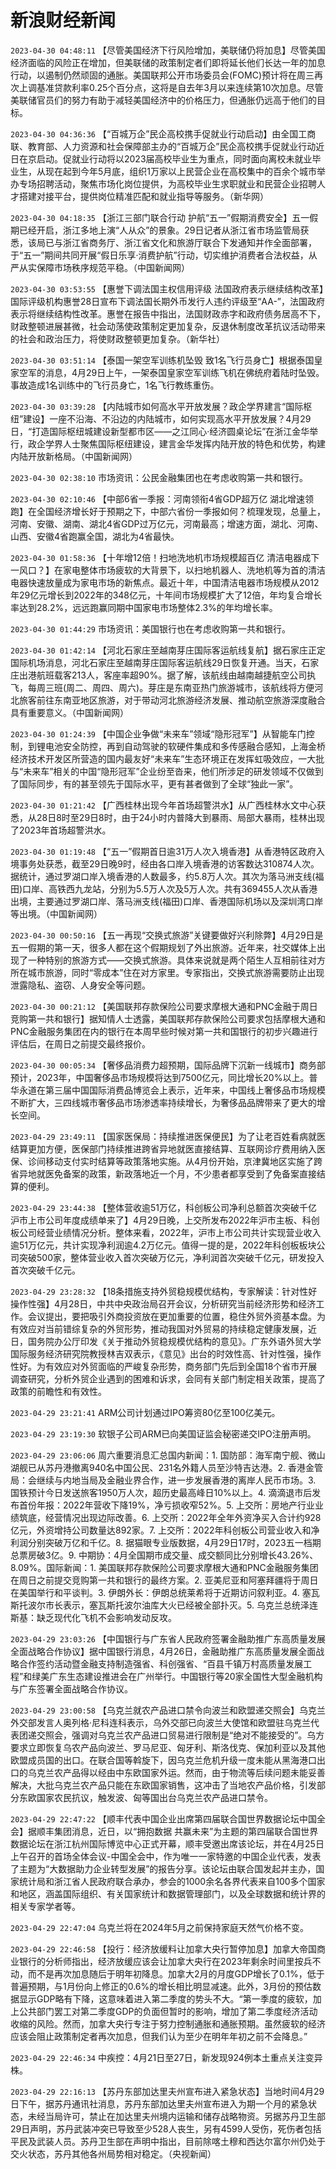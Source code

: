 # 新浪财经新闻
`2023-04-30 04:48:11` 【尽管美国经济下行风险增加，美联储仍将加息】尽管美国经济面临的风险正在增加，但美联储的政策制定者们即将延长他们长达一年的加息行动，以遏制仍然顽固的通胀。美国联邦公开市场委员会(FOMC)预计将在周三再次上调基准贷款利率0.25个百分点，这将是自去年3月以来连续第10次加息。尽管美联储官员们的努力有助于减轻美国经济中的价格压力，但通胀仍远高于他们的目标。

`2023-04-30 04:36:36` 【“百城万企”民企高校携手促就业行动启动】由全国工商联、教育部、人力资源和社会保障部主办的“百城万企”民企高校携手促就业行动近日在京启动。促就业行动将以2023届高校毕业生为重点，同时面向离校未就业毕业生，从现在起到今年5月底，组织1万家以上民营企业在高校集中的百余个城市举办专场招聘活动，聚焦市场化岗位提供，为高校毕业生求职就业和民营企业招聘人才搭建对接平台，提供岗位精准匹配和就业指导等服务。（新华网）

`2023-04-30 04:18:35` 【浙江三部门联合行动 护航“五一”假期消费安全】五一假期已经开启，浙江多地上演“人从众”的景象。29日记者从浙江省市场监管局获悉，该局已与浙江省商务厅、浙江省文化和旅游厅联合下发通知并作全面部署，于“五一”期间共同开展“假日乐享·消费护航”行动，切实维护消费者合法权益，从严从实保障市场秩序规范平稳。（中国新闻网）

`2023-04-30 03:53:55` 【惠誉下调法国主权信用评级 法国政府表示继续结构改革】国际评级机构惠誉28日宣布下调法国长期外币发行人违约评级至“AA-”，法国政府表示将继续结构性改革。惠誉在报告中指出，法国财政赤字和政府债务居高不下，财政整顿进展甚微，社会动荡使政策制定更加复杂，反退休制度改革抗议活动带来的社会和政治压力，将使财政整顿更加复杂。（新华社）

`2023-04-30 03:51:14` 【泰国一架空军训练机坠毁 致1名飞行员身亡】根据泰国皇家空军的消息，4月29日上午，一架泰国皇家空军训练飞机在佛统府着陆时坠毁。事故造成1名训练中的飞行员身亡，1名飞行教练重伤。

`2023-04-30 03:39:28` 【内陆城市如何高水平开放发展？政企学界建言“国际枢纽”建设】一座不沿海、不沿边的内陆城市，如何实现高水平开放发展？4月29日，“打造国际枢纽城建设新型都市区——之江同心·经济圆桌论坛”在浙江金华举行，政企学界人士聚焦国际枢纽建设，建言金华发挥内陆开放的特色和优势，构建内陆开放新格局。（中国新闻网）

`2023-04-30 02:38:10` 市场资讯：公民金融集团也在考虑收购第一共和银行。

`2023-04-30 02:10:46` 【中部6省一季报：河南领衔4省GDP超万亿 湖北增速领跑】在全国经济增长好于预期之下，中部六省份一季报如何？梳理发现，总量上，河南、安徽、湖南、湖北4省GDP过万亿元，河南最高；增速方面，湖北、河南、山西、安徽4省跑赢全国，湖北为4省最快。

`2023-04-30 01:58:36` 【十年增12倍！扫地洗地机市场规模超百亿 清洁电器成下一风口？】在家电整体市场疲软的大背景下，以扫地机器人、洗地机等为首的清洁电器快速放量成为家电市场的新焦点。最近十年，中国清洁电器市场规模从2012年29亿元增长到2022年的348亿元，十年间市场规模扩大了12倍，年均复合增长率达到28.2%，远远跑赢同期中国家电市场整体2.3%的年均增长率。

`2023-04-30 01:44:29` 市场资讯：美国银行也在考虑收购第一共和银行。

`2023-04-30 01:42:14` 【河北石家庄至越南芽庄国际客运航线复航】据石家庄正定国际机场消息，河北石家庄至越南芽庄国际客运航线29日恢复开通。当天，石家庄出港航班载客213人，客座率超90%。据了解，该航线由越南越捷航空公司执飞，每周三班(周二、周四、周六)。芽庄是东南亚热门旅游城市，该航线将方便河北旅客前往东南亚地区旅游，对于带动河北旅游经济发展、推动航空旅游深度融合具有重要意义。（中国新闻网）

`2023-04-30 01:24:39` 【中国企业争做“未来车”领域“隐形冠军”】从智能车门控制，到锂电池安全防控，再到自动驾驶的软硬件集成和多传感融合感知，上海金桥经济技术开发区所营造的国内最友好“未来车”生态环境正在发挥虹吸效应，一大批与“未来车”相关的中国“隐形冠军”企业纷至沓来，他们所涉足的研发领域不仅做到了国际同步，有的甚至领先于国际水平，更有甚者做到了全球“独此一家”。

`2023-04-30 01:21:42` 【广西桂林出现今年首场超警洪水】从广西桂林水文中心获悉，从28日8时至29日8时，由于24小时内普降大到暴雨、局部大暴雨，桂林出现了2023年首场超警洪水。

`2023-04-30 01:19:48` 【“五一”假期首日逾31万人次入境香港】从香港特区政府入境事务处获悉，截至29日晚9时，经由各口岸入境香港的访客数达310874人次。据统计，通过罗湖口岸入境香港的人数最多，约5.8万人次。其次为落马洲支线(福田)口岸、高铁西九龙站，分别为5.5万人次及5万人次。共有369455人次从香港出境，主要通过罗湖口岸、落马洲支线(福田)口岸、香港国际机场以及深圳湾口岸等出境。（中国新闻网）

`2023-04-30 00:50:16` 【五一再现“交换式旅游”关键要做好兴利除弊】4月29日是五一假期的第一天，很多人都在这个假期规划了外出旅游。近年来，社交媒体上出现了一种特别的旅游方式——交换式旅游。具体来说就是两个陌生人互相前往对方所在城市旅游，同时“零成本”住在对方家里。专家指出，交换式旅游需要防止出现泄露隐私、盗窃、人身安全等问题。

`2023-04-30 00:21:12` 【美国联邦存款保险公司要求摩根大通和PNC金融于周日竞购第一共和银行】据知情人士透露，美国联邦存款保险公司要求包括摩根大通和PNC金融服务集团在内的银行在本周早些时候对第一共和国银行的初步兴趣进行评估后，在周日之前提交最终报价。

`2023-04-30 00:05:34` 【奢侈品消费力超预期，国际品牌下沉新一线城市】商务部预计，2023年，中国奢侈品市场规模将达到7500亿元，同比增长20%以上。普华永道在第三届中国国际消费品博览会上表示，近年来，中国线上奢侈品市场规模不断扩大，三四线城市奢侈品市场渗透率持续增长，为奢侈品品牌带来了更大的增长空间。

`2023-04-29 23:49:11` 【国家医保局：持续推进医保便民】为了让老百姓看病就医结算更加方便，医保部门持续推进跨省异地就医直接结算、互联网诊疗费用纳入医保、诊间移动支付实时结算等政策落地实施。从4月份开始，京津冀地区实施了跨省异地就医免备案的政策，新政落地近一个月，不少患者都享受到了免备案直接结算的便利。

`2023-04-29 23:44:38` 【整体营收逾51万亿，科创板公司净利总额首次突破千亿 沪市上市公司年度成绩单来了】4月29日晚，上交所发布2022年沪市主板、科创板公司经营业绩情况分析。整体来看，2022年，沪市上市公司共计实现营业收入逾51万亿元，共计实现净利润逾4.2万亿元。值得一提的是，2022年科创板板块公司突破500家，整体营业收入首次突破万亿元，净利润首次突破千亿元，研发投入首次突破千亿元。

`2023-04-29 23:28:32` 【18条措施支持外贸稳规模优结构，专家解读：针对性好操作性强】4月28日，中共中央政治局召开会议，分析研究当前经济形势和经济工作。会议提出，要把吸引外商投资放在更加重要的位置，稳住外贸外资基本盘。为有效应对当前错综复杂的外贸形势，推动我国对外贸易的持续稳定健康发展，近日，国务院办公厅印发《关于推动外贸稳规模优结构的意见》。广东外语外贸大学国际服务经济研究院教授林吉双表示，《意见》出台的时效性高、针对性强，操作性好。为有效应对外贸面临的严峻复杂形势，商务部门先后到全国18个省市开展调查研究，分析外贸企业遇到的困难和诉求，会同有关部门制定相关政策，提高了政策的前瞻性和有效性。

`2023-04-29 23:21:41` ARM公司计划通过IPO筹资80亿至100亿美元。

`2023-04-29 23:19:30` 软银子公司ARM已向美国证监会秘密递交IPO注册声明。

`2023-04-29 23:06:06` 周六重要消息汇总国内新闻：1. 国防部：海军南宁舰、微山湖舰已从苏丹港撤离940名中国公民、231名外籍人员至沙特吉达港。2. 香港金管局：会继续与内地当局及金融业界合作，进一步发展香港的离岸人民币市场。3. 国铁预计今日发送旅客1950万人次，超历史最高峰日10%以上。4. 滴滴退市后发布首份年报：2022年营收下降19%，净亏损收窄52%。5. 上交所：房地产行业业绩筑底，经营情况出现边际改善。6. 上交所：2022年全年外资净买入合计约928亿元，外资增持公司数量达892家。7. 上交所：2022年科创板公司营业收入和净利润分别突破万亿和千亿。8. 据猫眼专业版数据，4月29日17时，2023五一档期总票房破3亿。9. 中期协：4月全国期市成交量、成交额同比分别增长43.26%、8.09%。国际新闻：1. 美国联邦存款保险公司要求摩根大通和PNC金融服务集团在周日之前提交竞购第一共和银行的最终方案。2. 亚美尼亚和阿塞拜疆将于周日在美国举行和平谈判。3. 伊朗外长：伊朗总统莱希将于近期访问叙利亚。4. 塞瓦斯托波尔市长表示，塞瓦斯托波尔油库大火已经被全部扑灭。5. 乌克兰总统泽连斯基：缺乏现代化飞机不会影响发动反攻。

`2023-04-29 23:03:26` 【中国银行与广东省人民政府签署金融助推广东高质量发展全面战略合作协议】据中国银行消息，4月26日，金融助推广东高质量发展全面战略合作签约活动暨金融支持制造强省、科创强省、“百县千镇万村高质量发展工程”和绿美广东生态建设推进会在广州举行。中国银行等20家全国性大型金融机构与广东签署全面战略合作协议。

`2023-04-29 23:00:58` 【乌克兰就农产品进口禁令向波兰和欧盟递交照会】乌克兰外交部发言人奥列格·尼科连科表示，乌外交部已向波兰大使馆和欧盟驻乌克兰代表团递交照会，强调对乌克兰农产品进口贸易进行限制是“绝对不能接受的”。乌方要求立即恢复乌农产品向波兰、罗马尼亚、匈牙利、斯洛伐克、保加利亚以及其他欧盟成员国的出口。在联合国等斡旋下，因乌克兰危机升级一度未能从黑海港口出口的乌克兰农产品得以经由中东欧国家外运。然而，由于物流等后续问题未能妥善解决，大批乌克兰农产品只能在东欧国家销售，这冲击了当地农产品价格，引发部分东欧国家农民抗议，触发波、匈等国出台乌克兰农产品进口禁令。

`2023-04-29 22:47:22` 【顺丰代表中国企业出席第四届联合国世界数据论坛中国全会】据顺丰集团消息，近日，以“拥抱数据 共赢未来”为主题的第四届联合国世界数据论坛在浙江杭州国际博览中心正式开幕，顺丰受邀出席该论坛，并在4月25日上午召开的首场全体会议-中国全会中，作为唯一一家特邀的中国企业代表，发表了主题为“大数据助力企业转型发展”的报告分享。该论坛由联合国发起并主办，国家统计局和浙江省人民政府联合承办，参会的1000余名各界代表来自100多个国家和地区，涵盖国际组织、有关国家统计和数据管理部门，以及全球数据和统计界的相关专家学者等。

`2023-04-29 22:47:04` 乌克兰将在2024年5月之前保持家庭天然气价格不变。

`2023-04-29 22:46:58` 【投行：经济放缓料让加拿大央行暂停加息】加拿大帝国商业银行的分析师指出，经济放缓应该会让加拿大央行在2023年剩余时间里按兵不动，而不是再次加息随后于明年初降息。加拿大2月的月度GDP增长了0.1%，低于普遍预期，与1月份向上修正的0.6%的增长相比明显减速。此外，3月份的预估数据显示GDP略有下降，这意味着进入第二季度的势头不大。“第一季度的疲软，加上公共部门罢工对第二季度GDP的负面但暂时的影响，增加了第二季度经济活动收缩的风险。然而，加拿大央行专注于努力控制通胀和通胀预期。虽然疲软的经济应该会阻止政策制定者再次加息，但我们认为至少在明年年初之前不会降息。”

`2023-04-29 22:46:34`   中疾控：4月21日至27日，新发现924例本土重点关注变异株。

`2023-04-29 22:16:13` 【苏丹东部加达里夫州宣布进入紧急状态】当地时间4月29日下午，据苏丹通讯社消息，苏丹东部加达里夫州宣布进入为期一个月的紧急状态，未经当局许可，禁止在加达里夫州境内运输和储存战略物资。另据苏丹卫生部29日声明，苏丹武装冲突已导致至少528人丧生，另有4599人受伤，死伤者包括平民及武装人员。苏丹卫生部在声明中指出，目前除喀土穆和西达尔富尔州仍处于交火状态，苏丹其他各州局势相对稳定。（央视新闻）

